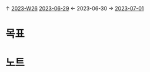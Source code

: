 
↑ [2023-W26](2023-W26.md)
[2023-06-29](2023-06-29.md) ← 2023-06-30 → [2023-07-01](2023-07-01.md)


# 목표



# 노트




